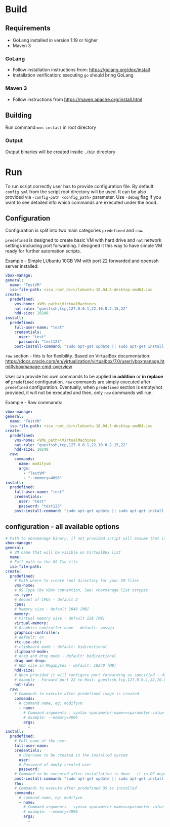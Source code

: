 # Build 
## Requirements

* GoLang installed in version 1.19 or higher
* Maven 3

### GoLang

* Follow installation instructions from: https://golang.org/doc/install
* Installation verification: executing `go` should bring GoLang

### Maven 3
* Follow instructions from https://maven.apache.org/install.html

## Building

Run command `mvn install` in root directory

### Output

Output binaries will be created inside `./bin` directory

# Run

To run script correctly user has to provide configuration file. By default `config.yml` from the script root directory will be used. It can be also provided via `-config-path <config_path>` parameter.
Use `-debug` flag if you want to see detailed info which commands are executed under the hood.

## Configuration

Configuration is split into two main categories `predefined` and `raw`. 

`predefined` is designed to create basic VM with hard drive and `nat` network settings including port forwarding. I designed it this way to have simple VM ready for further automation scripts.

Example - Simple LUbuntu 10GB VM with port 22 forwarded and openssh server installed:

```yaml
vbox-manage:
general:
  name: "TestVM"
  iso-file-path: <iso_root_dir>/lubuntu-18.04.5-desktop-amd64.iso
create:
  predefined:
    vms-home: <VMs_path>\VirtualMachines
    nat-rule: "guestssh,tcp,127.0.0.1,22,10.0.2.15,22"
    hdd-size: 10240
install:
  predefined:
    full-user-name: "test"
    credentials:
      user: "test"
      password: "test123"
    post-install-command: "sudo apt-get update || sudo apt-get install openssh-server"
```

`raw` section - this is for flexibility. Based on VirtualBox documentation: https://docs.oracle.com/en/virtualization/virtualbox/7.0/user/vboxmanage.html#vboxmanage-cmd-overview

User can provide his own commands to be applied **in addition** or **in replace of** `predefined` configuration. `raw` commands are simply executed after `predefined` configuration. Eventually, when `predefined` section is empty/not provided, it will not be executed and then, only `raw` commands will run.

Example - Raw commands:

```yaml
vbox-manage:
general:
  name: "TestVM"
  iso-file-path: <iso_root_dir>/lubuntu-18.04.5-desktop-amd64.iso
create:
  predefined:
    vms-home: <VMs_path>\VirtualMachines
    nat-rule: "guestssh,tcp,127.0.0.1,22,10.0.2.15,22"
    hdd-size: 10240
  raw:
    commands:
      name: modifyvm
      args: 
        - "TestVM"
        - "--memory=4096"
install:
  predefined:
    full-user-name: "test"
    credentials:
      user: "test"
      password: "test123"
    post-install-command: "sudo apt-get update || sudo apt-get install openssh-server"
```

## configuration - all available options
```yaml
# Path to vboxmanage binary, if not provided script will assume that it is available in PATH env variable
vbox-manage:
general:
  # VM name that will be visible on VirtualBox list
  name: 
  # Full path to the OS Iso file
  iso-file-path: 
create:
  predefined:
    # Path where to create root directory for your VM files
    vms-home:
    # OS Type (by VBox convention, See: vboxmanage list ostypes
    os-type:
    # Amount of CPUs - default 2
    cpus:
    # Memory size - default 2048 [MB]
    memory:
    # Virtual memory size - default 128 [MB]
    virtual-memory: 
    # Graphics controller name - default: vmsvga
    graphics-controller:
    # default: on
    rtc-use-utc:
    # clipboard mode - default: bidirectional
    clipboard-mode:
    # drag and drop mode - default: bidirectional
    drag-and-drop:
    # HDD size in Megabytes - default: 10240 [MB]
    hdd-size:
    # When provided it will configure port forwarding as specified - default: emty
    # example - Forward port 22 to Host: guestssh,tcp,127.0.0.1,22,10.0.2.15,22
    nat-rule:
  raw:
    # Commands to execute after predefined image is created
    commands:
      # command name, eg: modifyvm
      - name: 
        # Command arguments - syntax <parameter-name>=<parameter-value
        # example: --memory=4096
        args: 
          - 
install:
  predefined:
    # Full name of the user
    full-user-name: 
    credentials:
      # Username to be created in the installed system
      user: 
      # Password of newly created user
      password: 
    # Command to be executed after installation is done - it is OS dependent value
    post-install-command: "sudo apt-get update || sudo apt-get install openssh-server"
    raw:
    # Commands to execute after predefined OS is installed
    commands:
      # command name, eg: modifyvm
      - name:
        # Command arguments - syntax <parameter-name>=<parameter-value
        # example: --memory=4096
        args:
          - 
```